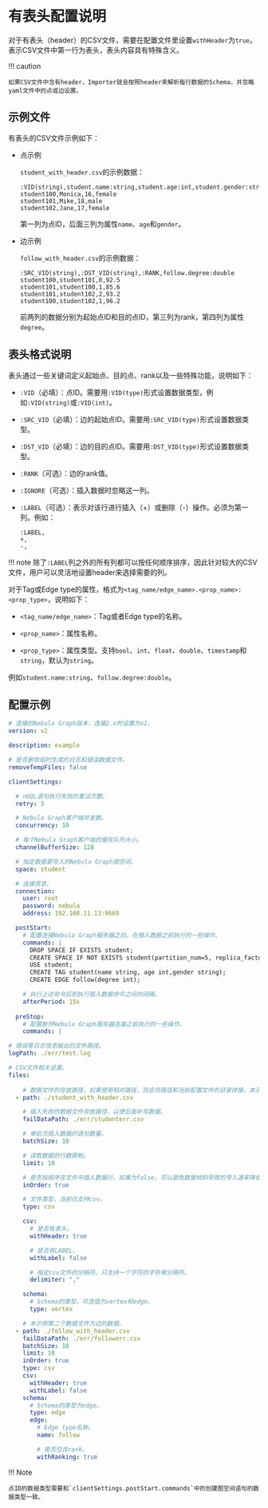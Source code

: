 # 有表头配置说明

对于有表头（header）的CSV文件，需要在配置文件里设置`withHeader`为`true`，表示CSV文件中第一行为表头，表头内容具有特殊含义。

!!! caution

    如果CSV文件中含有header，Importer就会按照header来解析每行数据的Schema，并忽略yaml文件中的点或边设置。

## 示例文件

有表头的CSV文件示例如下：

- 点示例

  `student_with_header.csv`的示例数据：

  ```csv
  :VID(string),student.name:string,student.age:int,student.gender:string
  student100,Monica,16,female
  student101,Mike,18,male
  student102,Jane,17,female
  ```

  第一列为点ID，后面三列为属性`name`、`age`和`gender`。

- 边示例

  `follow_with_header.csv`的示例数据：

  ```csv
  :SRC_VID(string),:DST_VID(string),:RANK,follow.degree:double
  student100,student101,0,92.5
  student101,student100,1,85.6
  student101,student102,2,93.2
  student100,student102,1,96.2
  ```

  前两列的数据分别为起始点ID和目的点ID，第三列为rank，第四列为属性`degree`。

## 表头格式说明

表头通过一些关键词定义起始点、目的点、rank以及一些特殊功能，说明如下：

- `:VID`（必填）：点ID。需要用`:VID(type)`形式设置数据类型，例如`:VID(string)`或`:VID(int)`。

- `:SRC_VID`（必填）：边的起始点ID。需要用`:SRC_VID(type)`形式设置数据类型。

- `:DST_VID`（必填）：边的目的点ID。需要用`:DST_VID(type)`形式设置数据类型。

- `:RANK`（可选）：边的rank值。

- `:IGNORE`（可选）：插入数据时忽略这一列。

- `:LABEL`（可选）：表示对该行进行插入（+）或删除（-）操作。必须为第一列。例如：

  ```csv
  :LABEL,
  +,
  -,
  ```

!!! note
    除了`:LABEL`列之外的所有列都可以按任何顺序排序，因此针对较大的CSV文件，用户可以灵活地设置header来选择需要的列。

对于Tag或Edge type的属性，格式为`<tag_name/edge_name>.<prop_name>:<prop_type>`，说明如下：

- `<tag_name/edge_name>`：Tag或者Edge type的名称。

- `<prop_name>`：属性名称。

- `<prop_type>`：属性类型。支持`bool`、`int`、`float`、`double`、`timestamp`和`string`，默认为`string`。

例如`student.name:string`、`follow.degree:double`。



## 配置示例

```yaml
# 连接的Nebula Graph版本，连接2.x时设置为v2。
version: v2

description: example

# 是否删除临时生成的日志和错误数据文件。
removeTempFiles: false

clientSettings:

  # nGQL语句执行失败的重试次数。
  retry: 3

  # Nebula Graph客户端并发数。
  concurrency: 10 

  # 每个Nebula Graph客户端的缓存队列大小。
  channelBufferSize: 128

  # 指定数据要导入的Nebula Graph图空间。
  space: student

  # 连接信息。
  connection:
    user: root
    password: nebula
    address: 192.168.11.13:9669

  postStart:
    # 配置连接Nebula Graph服务器之后，在插入数据之前执行的一些操作。
    commands: |
      DROP SPACE IF EXISTS student;
      CREATE SPACE IF NOT EXISTS student(partition_num=5, replica_factor=1, vid_type=FIXED_STRING(20));
      USE student;
      CREATE TAG student(name string, age int,gender string);
      CREATE EDGE follow(degree int);

    # 执行上述命令后到执行插入数据命令之间的间隔。
    afterPeriod: 15s
  
  preStop:
    # 配置断开Nebula Graph服务器连接之前执行的一些操作。
    commands: |

# 错误等日志信息输出的文件路径。    
logPath: ./err/test.log

# CSV文件相关设置。
files:
  
    # 数据文件的存放路径，如果使用相对路径，则会将路径和当前配置文件的目录拼接。本示例第一个数据文件为点的数据。
  - path: ./student_with_header.csv

    # 插入失败的数据文件存放路径，以便后面补写数据。
    failDataPath: ./err/studenterr.csv

    # 单批次插入数据的语句数量。
    batchSize: 10

    # 读取数据的行数限制。
    limit: 10

    # 是否按顺序在文件中插入数据行。如果为false，可以避免数据倾斜导致的导入速率降低。
    inOrder: true

    # 文件类型，当前仅支持csv。
    type: csv

    csv:
      # 是否有表头。
      withHeader: true

      # 是否有LABEL。
      withLabel: false

      # 指定csv文件的分隔符。只支持一个字符的字符串分隔符。
      delimiter: ","

    schema:
      # Schema的类型，可选值为vertex和edge。
      type: vertex

    # 本示例第二个数据文件为边的数据。
  - path: ./follow_with_header.csv
    failDataPath: ./err/followerr.csv
    batchSize: 10
    limit: 10
    inOrder: true
    type: csv
    csv:
      withHeader: true
      withLabel: false
    schema:
      # Schema的类型为edge。
      type: edge
      edge:
        # Edge type名称。
        name: follow

        # 是否包含rank。
        withRanking: true
```

!!! Note

    点ID的数据类型需要和`clientSettings.postStart.commands`中的创建图空间语句的数据类型一致。